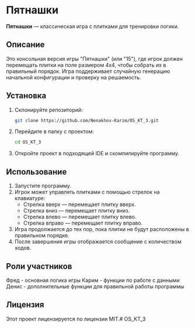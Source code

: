 # Пятнашки

**Пятнашки** — классическая игра с плитками для тренировки логики.

## Описание

Это консольная версия игры "Пятнашки" (или "15"), где игрок должен перемещать плитки на поле размером 4x4, чтобы собрать их в правильный порядок. Игра поддерживает случайную генерацию начальной конфигурации и проверку на решаемость.

## Установка

1. Склонируйте репозиторий:
    ```bash
    git clone https://github.com/Nenakhov-Karim/OS_KT_3.git
    ```

2. Перейдите в папку с проектом:
    ```bash
    cd OS_KT_3
    ```

3. Откройте проект в подходящей IDE и скомпилируйте программу.

## Использование

1. Запустите программу.
2. Игрок может управлять плитками с помощью стрелок на клавиатуре:
    - Стрелка вверх — перемещает плитку вверх.
    - Стрелка вниз — перемещает плитку вниз.
    - Стрелка влево — перемещает плитку влево.
    - Стрелка вправо — перемещает плитку вправо.
3. Игра продолжается до тех пор, пока плитки не будут расположены в правильном порядке.
4. После завершения игры отображается сообщение с количеством ходов.



## Роли участников
Фред - основная логика игры
Карим - функции по работе с данными
Денис - дополнительные функции для правильной работы программы

## Лицензия

Этот проект лицензируется по лицензии MIT.# OS_KT_3
